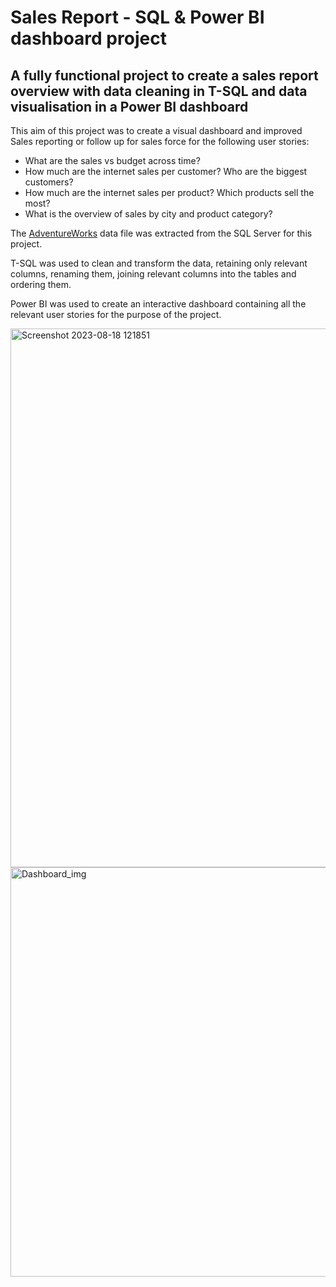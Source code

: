 
# Sales Report - SQL & Power BI dashboard project

## A fully functional project to create a sales report overview with data cleaning in T-SQL and data visualisation in a Power BI dashboard

This aim of this project was to create a visual dashboard and improved Sales reporting or follow up for sales force for the following user stories:
* What are the sales vs budget across time?
* How much are the internet sales per customer? Who are the biggest customers?
* How much are the internet sales per product? Which products sell the most?
* What is the overview of sales by city and product category?

The [AdventureWorks](https://learn.microsoft.com/en-us/sql/samples/adventureworks-install-configure?view=sql-server-ver16&tabs=ssms) data file was extracted from the SQL Server for this project. 

T-SQL was used to clean and transform the data, retaining only relevant columns, renaming them, joining relevant columns into the tables and ordering them.

Power BI was used to create an interactive dashboard containing all the relevant user stories for the purpose of the project.

<img width="862" alt="Screenshot 2023-08-18 121851" src="https://github.com/ar3993/Sales-Report-SQL-PowerBI-AdventureWorks/assets/75899578/74733fd4-c5ce-447d-b769-fbdd4fe0f613">


<img width="655" alt="Dashboard_img" src="https://github.com/ar3993/Sales-Report-SQL-PowerBI-AdventureWorks/assets/75899578/eb986584-19d1-4a04-91ed-2fdba42ef4b4">
